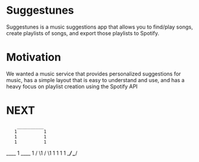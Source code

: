 # Suggestunes
Suggestunes is a music suggestions app that allows you to find/play songs, create playlists of songs, and export those playlists to Spotify.

# Motivation
We wanted a music service that provides personalized suggestions for music, has a simple layout that is easy to understand and use, and has a heavy focus on playlist creation using the Spotify API
# NEXT
        __________
       1          1
       1          1
       1          1
  ____ 1     ____ 1
 /    \1    /    \1
1      1   1      1
 \____/     \____/ 
 
 
 
 
 
 
 
 
